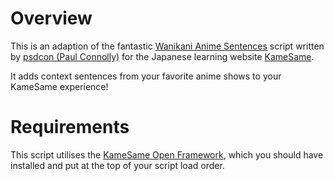 # Overview

This is an adaption of the fantastic [Wanikani Anime Sentences](https://community.wanikani.com/t/userscript-anime-context-sentences/54003) script written by [psdcon (Paul Connolly)](https://community.wanikani.com/u/psdcon) for the Japanese learning website [KameSame](https://www.kamesame.com/).

It adds context sentences from your favorite anime shows to your KameSame experience!

# Requirements

This script utilises the [KameSame Open Framework](https://greasyfork.org/en/scripts/452573-kamesame-open-framework), which you should have installed and put at the top of your script load order.
